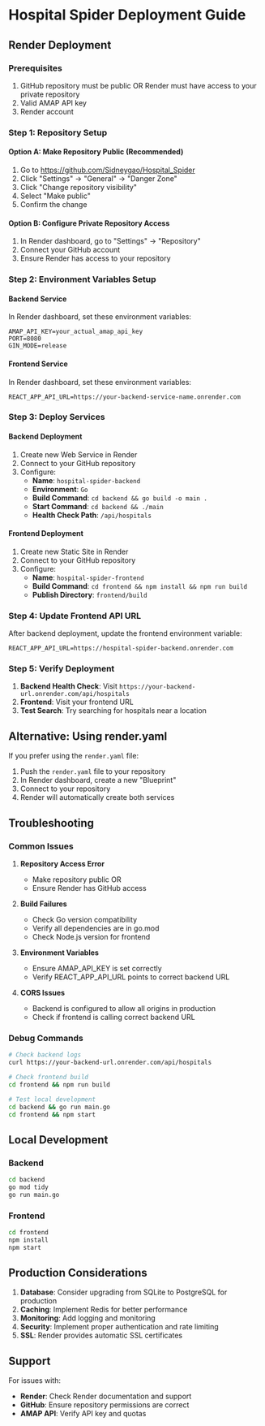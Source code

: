 # Hospital Spider Deployment Guide

## Render Deployment

### Prerequisites
1. GitHub repository must be public OR Render must have access to your private repository
2. Valid AMAP API key
3. Render account

### Step 1: Repository Setup

#### Option A: Make Repository Public (Recommended)
1. Go to https://github.com/Sidneygao/Hospital_Spider
2. Click "Settings" → "General" → "Danger Zone"
3. Click "Change repository visibility"
4. Select "Make public"
5. Confirm the change

#### Option B: Configure Private Repository Access
1. In Render dashboard, go to "Settings" → "Repository"
2. Connect your GitHub account
3. Ensure Render has access to your repository

### Step 2: Environment Variables Setup

#### Backend Service
In Render dashboard, set these environment variables:

```
AMAP_API_KEY=your_actual_amap_api_key
PORT=8080
GIN_MODE=release
```

#### Frontend Service
In Render dashboard, set these environment variables:

```
REACT_APP_API_URL=https://your-backend-service-name.onrender.com
```

### Step 3: Deploy Services

#### Backend Deployment
1. Create new Web Service in Render
2. Connect to your GitHub repository
3. Configure:
   - **Name**: `hospital-spider-backend`
   - **Environment**: `Go`
   - **Build Command**: `cd backend && go build -o main .`
   - **Start Command**: `cd backend && ./main`
   - **Health Check Path**: `/api/hospitals`

#### Frontend Deployment
1. Create new Static Site in Render
2. Connect to your GitHub repository
3. Configure:
   - **Name**: `hospital-spider-frontend`
   - **Build Command**: `cd frontend && npm install && npm run build`
   - **Publish Directory**: `frontend/build`

### Step 4: Update Frontend API URL

After backend deployment, update the frontend environment variable:
```
REACT_APP_API_URL=https://hospital-spider-backend.onrender.com
```

### Step 5: Verify Deployment

1. **Backend Health Check**: Visit `https://your-backend-url.onrender.com/api/hospitals`
2. **Frontend**: Visit your frontend URL
3. **Test Search**: Try searching for hospitals near a location

## Alternative: Using render.yaml

If you prefer using the `render.yaml` file:

1. Push the `render.yaml` file to your repository
2. In Render dashboard, create a new "Blueprint"
3. Connect to your repository
4. Render will automatically create both services

## Troubleshooting

### Common Issues

1. **Repository Access Error**
   - Make repository public OR
   - Ensure Render has GitHub access

2. **Build Failures**
   - Check Go version compatibility
   - Verify all dependencies are in go.mod
   - Check Node.js version for frontend

3. **Environment Variables**
   - Ensure AMAP_API_KEY is set correctly
   - Verify REACT_APP_API_URL points to correct backend URL

4. **CORS Issues**
   - Backend is configured to allow all origins in production
   - Check if frontend is calling correct backend URL

### Debug Commands

```bash
# Check backend logs
curl https://your-backend-url.onrender.com/api/hospitals

# Check frontend build
cd frontend && npm run build

# Test local development
cd backend && go run main.go
cd frontend && npm start
```

## Local Development

### Backend
```bash
cd backend
go mod tidy
go run main.go
```

### Frontend
```bash
cd frontend
npm install
npm start
```

## Production Considerations

1. **Database**: Consider upgrading from SQLite to PostgreSQL for production
2. **Caching**: Implement Redis for better performance
3. **Monitoring**: Add logging and monitoring
4. **Security**: Implement proper authentication and rate limiting
5. **SSL**: Render provides automatic SSL certificates

## Support

For issues with:
- **Render**: Check Render documentation and support
- **GitHub**: Ensure repository permissions are correct
- **AMAP API**: Verify API key and quotas 